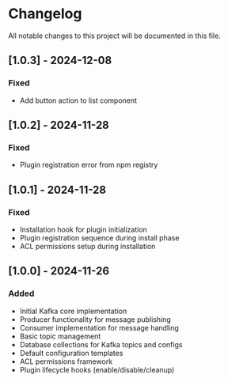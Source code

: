 # Changelog

All notable changes to this project will be documented in this file.

## [1.0.3] - 2024-12-08

### Fixed
- Add button action to list component

## [1.0.2] - 2024-11-28

### Fixed
- Plugin registration error from npm registry

## [1.0.1] - 2024-11-28

### Fixed
- Installation hook for plugin initialization
- Plugin registration sequence during install phase
- ACL permissions setup during installation

## [1.0.0] - 2024-11-26

### Added
- Initial Kafka core implementation
- Producer functionality for message publishing
- Consumer implementation for message handling
- Basic topic management
- Database collections for Kafka topics and configs
- Default configuration templates
- ACL permissions framework
- Plugin lifecycle hooks (enable/disable/cleanup)
